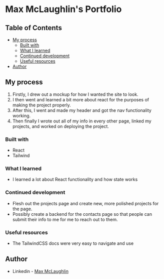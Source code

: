 # Max McLaughlin's Portfolio

## Table of Contents

- [My process](#my-process)
  - [Built with](#built-with)
  - [What I learned](#what-i-learned)
  - [Continued development](#continued-development)
  - [Useful resources](#useful-resources)
- [Author](#author)

## My process

1. Firstly, I drew out a mockup for how I wanted the site to look.
2. I then went and learned a bit more about react for the purposes of making the project properly.
3. After this, I went and made my header and got the nav functionality working.
4. Then finally I wrote out all of my info in every other page, linked my projects, and worked on deploying the project.

### Built with

- React
- Tailwind

### What I learned

- I learned a lot about React functionality and how state works

### Continued development

- Flesh out the projects page and create new, more polished projects for the page.
- Possibly create a backend for the contacts page so that people can submit their info to me for me to reach out to them.

### Useful resources

- The TailwindCSS docs were very easy to navigate and use

## Author

- Linkedin - [Max McLaughlin](https://www.linkedin.com/in/max-mcla/)

